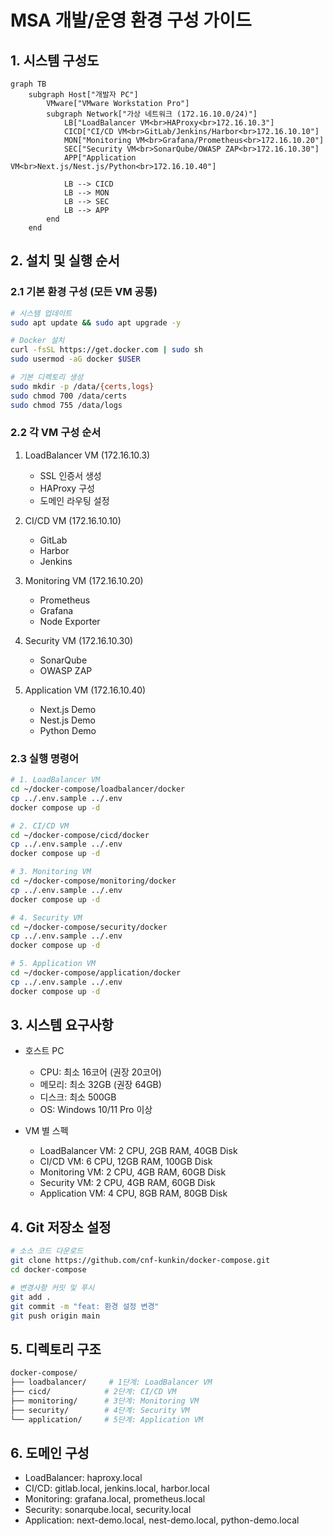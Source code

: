 # MSA 개발/운영 환경 구성 가이드

## 1. 시스템 구성도
```mermaid
graph TB
    subgraph Host["개발자 PC"]
        VMware["VMware Workstation Pro"]
        subgraph Network["가상 네트워크 (172.16.10.0/24)"]
            LB["LoadBalancer VM<br>HAProxy<br>172.16.10.3"]
            CICD["CI/CD VM<br>GitLab/Jenkins/Harbor<br>172.16.10.10"]
            MON["Monitoring VM<br>Grafana/Prometheus<br>172.16.10.20"]
            SEC["Security VM<br>SonarQube/OWASP ZAP<br>172.16.10.30"]
            APP["Application VM<br>Next.js/Nest.js/Python<br>172.16.10.40"]
            
            LB --> CICD
            LB --> MON
            LB --> SEC
            LB --> APP
        end
    end
```

## 2. 설치 및 실행 순서

### 2.1 기본 환경 구성 (모든 VM 공통)
```bash
# 시스템 업데이트
sudo apt update && sudo apt upgrade -y

# Docker 설치
curl -fsSL https://get.docker.com | sudo sh
sudo usermod -aG docker $USER

# 기본 디렉토리 생성
sudo mkdir -p /data/{certs,logs}
sudo chmod 700 /data/certs
sudo chmod 755 /data/logs
```

### 2.2 각 VM 구성 순서
1. LoadBalancer VM (172.16.10.3)
   - SSL 인증서 생성
   - HAProxy 구성
   - 도메인 라우팅 설정

2. CI/CD VM (172.16.10.10)
   - GitLab
   - Harbor
   - Jenkins

3. Monitoring VM (172.16.10.20)
   - Prometheus
   - Grafana
   - Node Exporter

4. Security VM (172.16.10.30)
   - SonarQube
   - OWASP ZAP

5. Application VM (172.16.10.40)
   - Next.js Demo
   - Nest.js Demo
   - Python Demo

### 2.3 실행 명령어
```bash
# 1. LoadBalancer VM
cd ~/docker-compose/loadbalancer/docker
cp ../.env.sample ../.env
docker compose up -d

# 2. CI/CD VM
cd ~/docker-compose/cicd/docker
cp ../.env.sample ../.env
docker compose up -d

# 3. Monitoring VM
cd ~/docker-compose/monitoring/docker
cp ../.env.sample ../.env
docker compose up -d

# 4. Security VM
cd ~/docker-compose/security/docker
cp ../.env.sample ../.env
docker compose up -d

# 5. Application VM
cd ~/docker-compose/application/docker
cp ../.env.sample ../.env
docker compose up -d
```

## 3. 시스템 요구사항
- 호스트 PC
  - CPU: 최소 16코어 (권장 20코어)
  - 메모리: 최소 32GB (권장 64GB)
  - 디스크: 최소 500GB
  - OS: Windows 10/11 Pro 이상
  
- VM 별 스펙
  - LoadBalancer VM: 2 CPU, 2GB RAM, 40GB Disk
  - CI/CD VM: 6 CPU, 12GB RAM, 100GB Disk
  - Monitoring VM: 2 CPU, 4GB RAM, 60GB Disk
  - Security VM: 2 CPU, 4GB RAM, 60GB Disk
  - Application VM: 4 CPU, 8GB RAM, 80GB Disk

## 4. Git 저장소 설정
```bash
# 소스 코드 다운로드
git clone https://github.com/cnf-kunkin/docker-compose.git
cd docker-compose

# 변경사항 커밋 및 푸시
git add .
git commit -m "feat: 환경 설정 변경"
git push origin main
```

## 5. 디렉토리 구조
```bash
docker-compose/
├── loadbalancer/     # 1단계: LoadBalancer VM
├── cicd/            # 2단계: CI/CD VM
├── monitoring/      # 3단계: Monitoring VM
├── security/        # 4단계: Security VM
└── application/     # 5단계: Application VM
```

## 6. 도메인 구성
- LoadBalancer: haproxy.local
- CI/CD: gitlab.local, jenkins.local, harbor.local
- Monitoring: grafana.local, prometheus.local
- Security: sonarqube.local, security.local
- Application: next-demo.local, nest-demo.local, python-demo.local
